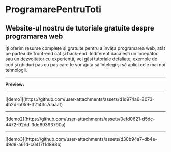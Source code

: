 # ProgramarePentruToti
<h2>Website-ul nostru de tutoriale gratuite despre programarea web</h2>
<p>Îți oferim resurse complete și gratuite pentru a învăța programarea web, atât pe partea de front-end cât și back-end. Indiferent dacă ești un începător sau un dezvoltator cu experiență, vei găsi tutoriale detaliate, exemple de cod și ghiduri pas cu pas 
care te vor ajuta să înțelegi și să aplici cele mai noi tehnologii.</p>
<hr>
<p><strong>Preview:</strong></p>
<hr>
![demo1](https://github.com/user-attachments/assets/d1d974a6-8073-4b2d-b059-32143c7daaaf)
<hr>
![demo2](https://github.com/user-attachments/assets/0efd0621-d5dc-4472-92dd-3dd69393790a)
<hr>
![demo3](https://github.com/user-attachments/assets/d30b94a7-db4e-49d8-a61d-c6417f1d898b)
